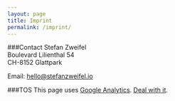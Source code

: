 ```yaml
---
layout: page
title: Imprint
permalink: /imprint/
---
```


###Contact
Stefan Zweifel <br>
Boulevard Lilienthal 54 <br>
CH-8152 Glattpark

Email: [hello@stefanzweifel.io](hello@stefanzweifel.io)

###TOS
This page uses [Google Analytics](http://google.com/analytics). [Deal with it](/img/deal-with-it.gif).